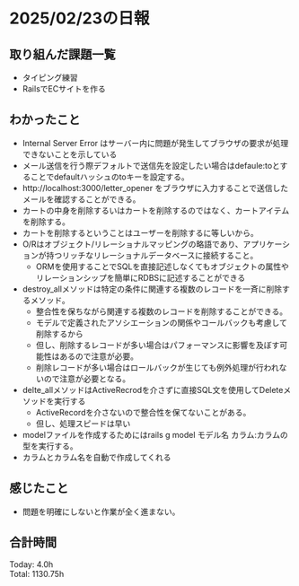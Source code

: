 # 2025/02/23の日報
## 取り組んだ課題一覧
* タイピング練習
*  RailsでECサイトを作る
## わかったこと
* Internal Server Error はサーバー内に問題が発生してブラウザの要求が処理できないことを示している
*  メール送信を行う際デフォルトで送信先を設定したい場合はdefaule:toとすることでdefaultハッシュのtoキーを設定する。
*  http://localhost:3000/letter_opener をブラウザに入力することで送信したメールを確認することができる。
*  カートの中身を削除するいはカートを削除するのではなく、カートアイテムを削除する。
  *  カートを削除するということはユーザーを削除するに等しいから。
* O/Rはオブジェクト/リレーショナルマッピングの略語であり、アプリケーションが持つリッチなリレーショナルデータベースに接続すること。
  * ORMを使用することでSQLを直接記述しなくてもオブジェクトの属性やリレーションシップを簡単にRDBSに記述することができる
* destroy_allメソッドは特定の条件に関連する複数のレコードを一斉に削除するメソッド。
  * 整合性を保ちながら関連する複数のレコードを削除することができる。
  * モデルで定義されたアソシエーションの関係やコールバックも考慮して削除するから
  * 但し、削除するレコードが多い場合はパフォーマンスに影響を及ぼす可能性はあるので注意が必要。
  * 削除レコードが多い場合はロールバックが生じても例外処理が行われないので注意が必要となる。
* delte_allメソッドはActiveRecrodを介さずに直接SQL文を使用してDeleteメソッドを実行する
  * ActiveRecordを介さないので整合性を保てないことがある。
  *  但し、処理スピードは早い
* modelファイルを作成するためにはrails g model モデル名 カラム:カラムの型を実行する。
 * カラムとカラム名を自動で作成してくれる  
## 感じたこと
* 問題を明確にしないと作業が全く進まない。
## 合計時間 
Today: 4.0h<br>
Total: 1130.75h

